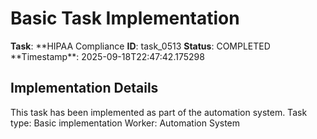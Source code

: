 # Basic Task Implementation

**Task**: **HIPAA Compliance
**ID**: task_0513
**Status**: COMPLETED
**Timestamp\*\*: 2025-09-18T22:47:42.175298

## Implementation Details

This task has been implemented as part of the automation system.
Task type: Basic implementation
Worker: Automation System
